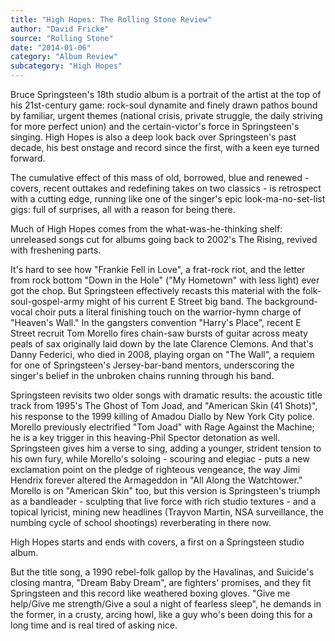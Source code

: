 ```yaml
---
title: "High Hopes: The Rolling Stone Review"
author: "David Fricke"
source: "Rolling Stone"
date: "2014-01-06"
category: "Album Review"
subcategory: "High Hopes"
---
```


Bruce Springsteen's 18th studio album is a portrait of the artist at the top of his 21st-century game: rock-soul dynamite and finely drawn pathos bound by familiar, urgent themes (national crisis, private struggle, the daily striving for more perfect union) and the certain-victor's force in Springsteen's singing. High Hopes is also a deep look back over Springsteen's past decade, his best onstage and record since the first, with a keen eye turned forward.

The cumulative effect of this mass of old, borrowed, blue and renewed - covers, recent outtakes and redefining takes on two classics - is retrospect with a cutting edge, running like one of the singer's epic look-ma-no-set-list gigs: full of surprises, all with a reason for being there.

Much of High Hopes comes from the what-was-he-thinking shelf: unreleased songs cut for albums going back to 2002's The Rising, revived with freshening parts.

It's hard to see how "Frankie Fell in Love", a frat-rock riot, and the letter from rock bottom "Down in the Hole" ("My Hometown" with less light) ever got the chop. But Springsteen effectively recasts this material with the folk- soul-gospel-army might of his current E Street big band. The background-vocal choir puts a literal finishing touch on the warrior-hymn charge of "Heaven's Wall." In the gangsters convention "Harry's Place", recent E Street recruit Tom Morello fires chain-saw bursts of guitar across meaty peals of sax originally laid down by the late Clarence Clemons. And that's Danny Federici, who died in 2008, playing organ on "The Wall", a requiem for one of Springsteen's Jersey-bar-band mentors, underscoring the singer's belief in the unbroken chains running through his band.

Springsteen revisits two older songs with dramatic results: the acoustic title track from 1995's The Ghost of Tom Joad, and "American Skin (41 Shots)", his response to the 1999 killing of Amadou Diallo by New York City police. Morello previously electrified "Tom Joad" with Rage Against the Machine; he is a key trigger in this heaving-Phil Spector detonation as well. Springsteen gives him a verse to sing, adding a younger, strident tension to his own fury, while Morello's soloing - scouring and elegiac - puts a new exclamation point on the pledge of righteous vengeance, the way Jimi Hendrix forever altered the Armageddon in "All Along the Watchtower." Morello is on "American Skin" too, but this version is Springsteen's triumph as a bandleader - sculpting that live force with rich studio textures - and a topical lyricist, mining new headlines (Trayvon Martin, NSA surveillance, the numbing cycle of school shootings) reverberating in there now.

High Hopes starts and ends with covers, a first on a Springsteen studio album.

But the title song, a 1990 rebel-folk gallop by the Havalinas, and Suicide's closing mantra, "Dream Baby Dream", are fighters' promises, and they fit Springsteen and this record like weathered boxing gloves. "Give me help/Give me strength/Give a soul a night of fearless sleep", he demands in the former, in a crusty, arcing howl, like a guy who's been doing this for a long time and is real tired of asking nice.